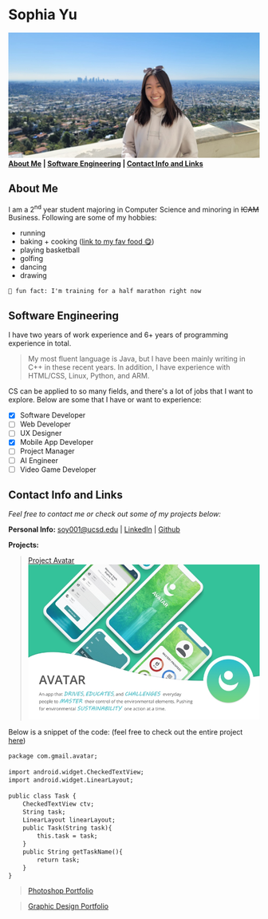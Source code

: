 # **Sophia Yu**
![](images/cover-photo-long.jpg)
**[About Me](#about-me) | [Software Engineering](#software-engineering) | [Contact Info and Links](#contact-information-and-links)**

## **About Me**
I am a 2<sup>nd</sup> year student majoring in Computer Science and minoring in ~~ICAM~~ Business. Following are some of my hobbies:
* running
* baking + cooking ([link to my fav food 😋](food.md))
* playing basketball
* golfing
* dancing
* drawing
  
```
👟 fun fact: I'm training for a half marathon right now
```
## **Software Engineering**
I have two years of work experience and 6+ years of programming experience in total.
> My most fluent language is Java, but I have been mainly writing in C++ in these recent years. In addition, I have experience with HTML/CSS, Linux, Python, and ARM.

CS can be applied to so many fields, and there's a lot of jobs that I want to explore. Below are some that I have or want to experience:

- [x] Software Developer
- [ ] Web Developer
- [ ] UX Designer
- [x] Mobile App Developer
- [ ] Project Manager
- [ ] AI Engineer
- [ ] Video Game Developer

## **Contact Info and Links**
*Feel free to contact me or check out some of my projects below:*

**Personal Info:** soy001@ucsd.edu | [LinkedIn](https://www.linkedin.com/in/syu125/) | [Github](https://github.com/Syu125)

**Projects:** 
> [Project Avatar](https://devpost.com/software/avatar-52ekr4)
> ![](images/avatar.jpg)

Below is a snippet of the code: (feel free to check out the entire project [here](https://github.com/Syu125/Avatar))
```
package com.gmail.avatar;

import android.widget.CheckedTextView;
import android.widget.LinearLayout;

public class Task {
    CheckedTextView ctv;
    String task;
    LinearLayout linearLayout;
    public Task(String task){
        this.task = task;
    }
    public String getTaskName(){
        return task;
    }
}
```

> [Photoshop Portfolio](https://yusophia.weebly.com/photoshop.html)

> [Graphic Design Portfolio](https://yusophia.weebly.com/illustrator.html)

